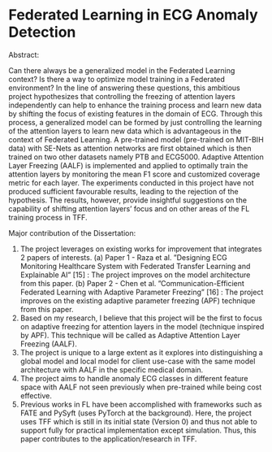 # Federated Learning in ECG Anomaly Detection

Abstract:

Can there always be a generalized model in the Federated Learning context? Is there a
way to optimize model training in a Federated environment? In the line of answering these
questions, this ambitious project hypothesizes that controlling the freezing of attention layers
independently can help to enhance the training process and learn new data by shifting the
focus of existing features in the domain of ECG. Through this process, a generalized model
can be formed by just controlling the learning of the attention layers to learn new data which
is advantageous in the context of Federated Learning. A pre-trained model (pre-trained on
MIT-BIH data) with SE-Nets as attention networks are first obtained which is then trained on
two other datasets namely PTB and ECG5000. Adaptive Attention Layer Freezing (AALF)
is implemented and applied to optimally train the attention layers by monitoring the mean F1
score and customized coverage metric for each layer. The experiments conducted in this project
have not produced sufficient favourable results, leading to the rejection of the hypothesis. The
results, however, provide insightful suggestions on the capability of shifting attention layers’
focus and on other areas of the FL training process in TFF.



Major contribution of the Dissertation:

1. The project leverages on existing works for improvement that integrates 2 papers of interests.
(a) Paper 1 - Raza et al. ”Designing ECG Monitoring Healthcare System with Federated
Transfer Learning and Explainable AI” [15] : The project improves on the model
architecture from this paper.
(b) Paper 2 - Chen et al. ”Communication-Efficient Federated Learning with Adaptive
Parameter Freezing” [16] : The project improves on the existing adaptive parameter
freezing (APF) technique from this paper.
2. Based on my research, I believe that this project will be the first to focus on adaptive
freezing for attention layers in the model (technique inspired by APF). This technique
will be called as Adaptive Attention Layer Freezing (AALF).
3. The project is unique to a large extent as it explores into distinguishing a global model
and local model for client use-case with the same model architecture with AALF in the
specific medical domain.
4. The project aims to handle anomaly ECG classes in different feature space with AALF
not seen previously when pre-trained while being cost effective.
5. Previous works in FL have been accomplished with frameworks such as FATE and PySyft
(uses PyTorch at the background). Here, the project uses TFF which is still in its initial
state (Version 0) and thus not able to support fully for practical implementation except
simulation. Thus, this paper contributes to the application/research in TFF.
